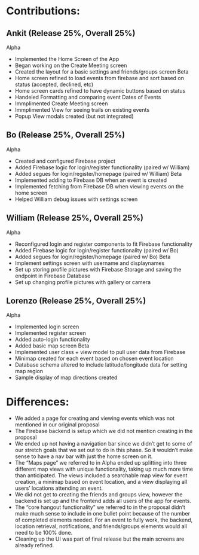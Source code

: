 # Contributions:

## Ankit  (Release 25%, Overall 25%)
Alpha
- Implemented the Home Screen of the App
- Began working on the Create Meeting screen
- Created the layout for a basic settings and friends/groups screen
Beta
- Home screen refined to load events from firebase and sort based on status (accepted, declined, etc)
- Home screen cards refined to have dynamic buttons based on status
- Handeled Formatting and comparing event Dates of Events
- Immplimented Create Meeting screen
- Immplimented View for seeing trails on existing events
- Popup View modals created (but not integrated)

## Bo (Release 25%, Overall 25%)
Alpha
- Created and configured Firebase project
- Added Firebase logic for login/register functionality (paired w/ William)
- Added segues for login/register/homepage (paired w/ William)
Beta
- Implemented adding to Firebase DB when an event is created
- Implemented fetching from Firebase DB when viewing events on the home screen
- Helped William debug issues with settings screen

## William (Release 25%, Overall 25%)
Alpha
- Reconfigured login and register components to fit Firebase functionality
- Added Firebase logic for login/register functionality (paired w/ Bo)
- Added segues for login/register/homepage (paired w/ Bo)
Beta
- Implement settings screen with username and displaynames
- Set up storing profile pictures with Firebase Storage and saving the endpoint in Firebase Database
- Set up changing profile pictures with gallery or camera

## Lorenzo (Release 25%, Overall 25%)
Alpha
- Implemented login screen
- Implemented register screen
- Added auto-login functionality
- Added basic map screen
Beta
- Implemented user class + view model to pull user data from Firebase
- Minimap created for each event based on chosen event location
- Database schema altered to include latitude/longitude data for setting map region
- Sample display of map directions created

# Differences:
- We added a page for creating and viewing events which was not mentioned in our original proposal  
- The Firebase backend is setup which we did not mention creating in the proposal
- We ended up not having a navigation bar since we didn’t get to some of our stretch goals that we set out to do in this phase. So it wouldn’t make sense to have a nav bar with just the home screen on it.
- The “Maps page” we referred to in Alpha ended up splitting into three different map views with unique functionality, taking up much more time than anticipated. The views included a searchable map view for event creation, a minimap based on event location, and a view displaying all users’ locations attending an event.
- We did not get to creating the friends and groups view, however the backend is set up and the frontend adds all users of the app for events.
- The “core hangout functionality” we referred to in the proposal didn’t make much sense to include in one bullet point because of the number of completed elements needed. For an event to fully work, the backend, location retrieval, notifications, and friends/groups elements would all need to be 100% done.
- Cleaning up the UI was part of final release but the main screens are already refined.
